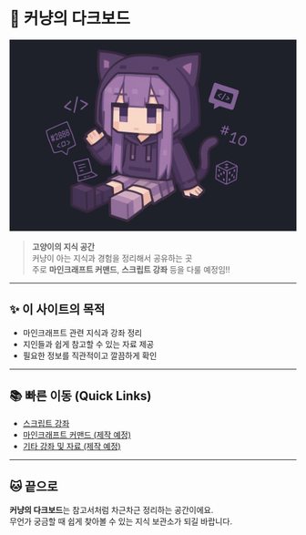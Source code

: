 # **🐾 커냥의 다크보드**
![](images/banner.png)

> **고양이의 지식 공간**  
> 커냥이 아는 지식과 경험을 정리해서 공유하는 곳  
> 주로 **마인크래프트 커맨드**, **스크립트 강좌** 등을 다룰 예정임!!  

---

## ✨ 이 사이트의 목적
- 마인크래프트 관련 지식과 강좌 정리
- 지인들과 쉽게 참고할 수 있는 자료 제공
- 필요한 정보를 직관적이고 깔끔하게 확인

---

## 📚 빠른 이동 (Quick Links)

- [스크립트 강좌](skript/서버_만들기.md)
- [마인크래프트 커맨드 (제작 예정)](command/intro.md)
- [기타 강좌 및 자료 (제작 예정)](etc/intro.md)

---

## 🐱 끝으로
**커냥의 다크보드**는 참고서처럼 차근차근 정리하는 공간이에요.  
무언가 궁금할 때 쉽게 찾아볼 수 있는 지식 보관소가 되길 바랍니다.

